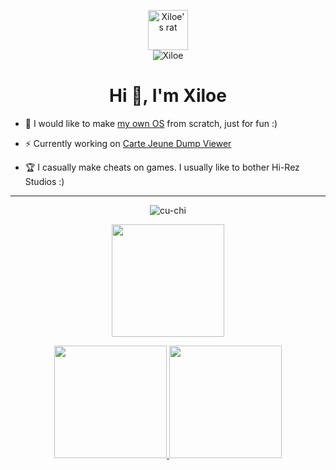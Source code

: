 <p align="center">
  <img src="https://avatars.githubusercontent.com/u/51050533?v=4" width="64" height="64" alt="Xiloe's rat"/><br/>
  <img src="https://komarev.com/ghpvc/?username=Xiloe&label=Profile%20views&color=0e75b6&style=flat" alt="Xiloe" />
</p>

<h1 align="center">Hi 👋, I'm Xiloe</h1>

- 🎯 I would like to make [my own OS](https://github.com/Xiloe/SimpleOS) from scratch, just for fun :)

- ⚡ Currently working on [Carte Jeune Dump Viewer](https://github.com/Xiloe/cartejeune-dump)

- 🏆 I casually make cheats on games. I usually like to bother Hi-Rez Studios :)

<hr/>

<p align="center"> <img src="https://discord.c99.nl/widget/theme-2/665728472647204886.png" alt="cu-chi" /> </p>
<p align="center"> <img height="180em" src="http://github-readme-streak-stats.herokuapp.com?user=Xiloe&theme=dark&hide_border=true&dates=DDDADA50&background=DDDDDD10&fire=1FBFDD&ring=1FBFDD&currStreakLabel=1FBFDD&stroke=DDDADA50"/> </p>

<p align="center">
  <a href="https://github.com/Xiloe">
    <img height="180em" src="https://github-readme-stats-eight-theta.vercel.app/api?username=Xiloe&show_icons=true&theme=dark&include_all_commits=true&count_private=true&hide_border=true"/>
    <img height="180em" src="https://github-readme-stats-eight-theta.vercel.app/api/top-langs/?username=Xiloe&layout=compact&langs_count=8&theme=dark&hide_border=true"/>
  </a>
</p>
